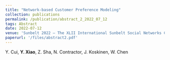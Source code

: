 ```yaml
---
title: "Network-based Customer Preference Modeling"
collection: publications
permalink: /publication/abstract_2_2022_07_12
tags: Abstract
date: 2022-07-12
venue: 'Sunbelt 2022 – The XLII International Sunbelt Social Networks Conference, Cairns, Australia, July 12-16, 2022.'
paperurl: '/files/abstract2.pdf'
---
```

Y. Cui, **Y. Xiao**, Z. Sha, N. Contractor, J. Koskinen, W. Chen

